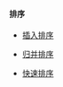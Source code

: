 #### 排序

- [插入排序](https://github.com/A11Might/SomePracticeCode/blob/master/util/InsertSort.java)

- [归并排序](https://github.com/A11Might/SomePracticeCode/blob/master/util/MergeSort.java)

- [快速排序](https://github.com/A11Might/SomePracticeCode/blob/master/util/QuickSort.java)
